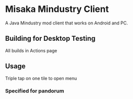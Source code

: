 # Misaka Mindustry Client
A Java Mindustry mod client that works on Android and PC.

## Building for Desktop Testing

All builds in Actions page

## Usage

Triple tap on one tile to open menu

### Specified for pandorum